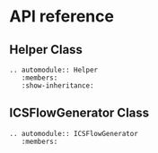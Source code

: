 # API reference

## Helper Class

```{eval-rst}
.. automodule:: Helper
   :members:
   :show-inheritance:
```

## ICSFlowGenerator Class

```{eval-rst}
.. automodule:: ICSFlowGenerator
   :members:
```
